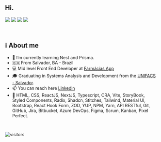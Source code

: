 ## Hi.

<a href="https://www.linkedin.com/in/adrielgama/" target="_blank"><img src="https://img.shields.io/badge/-LinkedIn-%230077B5?style=for-the-badge&logo=linkedin& logoColor=white" target="_blank"></a>
<a href = "mailto:adrielgama@gmail.com"><img src="https://img.shields.io/badge/-Gmail-%23333?style=for-the-badge&logo=gmail&logoColor=white" target="_blank"></a>
<a href = "https://t.me/adrielgama"><img src="https://img.shields.io/badge/Telegram-2CA5E0?style=for-the-badge&logo=telegram&logoColor=white" target="_blank"></a>
<a href="https://adrielgama.dev" target="_blank"><img src="https://img.shields.io/badge/website-000000?style=for-the-badge&logo=About.me&logoColor=white" target="_blank"></a>
<!-- <a href = "https://www.instagram.com/adrielgama/"><img src="https://img.shields.io/badge/Instagram-E4405F?style=for-the-badge&logo=instagram&logoColor=white" target="_blank"></a> -->

<br />
<!-- 
<img align="right" alt="GIF" src="https://github.com/adrielgama/adrielgama/blob/main/code.gif?raw=true" width="380" height="202" /> -->


## ℹ️ About me

- 🌱 I’m currently learning Nest and Prisma.
- 🇧🇷 From Salvador, BA - Brazil
- 💻 Mid level Front End Developer at [Farmácias App](https://www.farmaciasapp.com.br/)
- 🎓 Graduating in Systems Analysis and Development from the [UNIFACS - Salvador](https://www.unifacs.br/).
- 📫 You can reach here [Linkedin](https://www.linkedin.com/in/adrielgama/)
- 🚀 HTML, CSS, ReactJS, NextJS, Typescript, CRA, Vite, StoryBook, Styled Components, Radix, Shadcn, Stitches, Tailwind, Material UI, Bootstrap, React Hook Form, ZOD, YUP, NPM, Yarn, API RESTful, Git, GitHub, Jira, Bitbucket, Azure DevOps, Figma, Scrum, Kanban, Pixel Perfect.

<br />

<!-- 
![](https://github-profile-summary-cards.vercel.app/api/cards/profile-details?username=adrielgama&theme=monokai)
![](https://github-profile-summary-cards.vercel.app/api/cards/repos-per-language?username=adrielgama&theme=monokai) 
![](https://github-profile-summary-cards.vercel.app/api/cards/most-commit-language?username=adrielgama&theme=monokai)-->

![visitors](https://komarev.com/ghpvc/?username=adrielgama)
